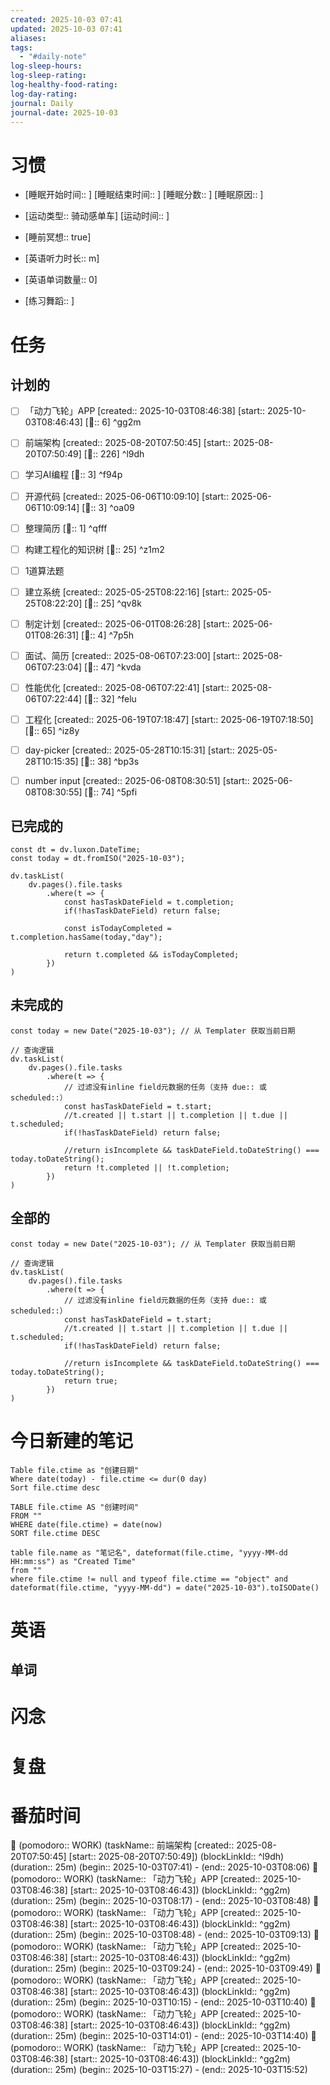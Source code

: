 ```yaml
---
created: 2025-10-03 07:41
updated: 2025-10-03 07:41
aliases:
tags:
  - "#daily-note"
log-sleep-hours:
log-sleep-rating:
log-healthy-food-rating:
log-day-rating:
journal: Daily
journal-date: 2025-10-03
---
```

# 习惯
- [睡眠开始时间:: ] [睡眠结束时间:: ] [睡眠分数:: ] [睡眠原因:: ] 
- [运动类型:: 骑动感单车] [运动时间:: ]
- [睡前冥想:: true]

- [英语听力时长:: m]
- [英语单词数量:: 0]

- [练习舞蹈:: ]

# 任务


## 计划的

- [ ] 「动力飞轮」APP [created:: 2025-10-03T08:46:38] [start:: 2025-10-03T08:46:43] [🍅:: 6]  ^gg2m
- [ ] 前端架构 [created:: 2025-08-20T07:50:45] [start:: 2025-08-20T07:50:49] [🍅:: 226]  ^l9dh
- [ ] 学习AI编程 [🍅:: 3] ^f94p
- [ ] 开源代码 [created:: 2025-06-06T10:09:10] [start:: 2025-06-06T10:09:14] [🍅:: 3]  ^oa09
- [ ] 整理简历 [🍅:: 1] ^qfff
- [ ] 构建工程化的知识树 [🍅:: 25] ^z1m2
- [ ] 1道算法题


- [ ] 建立系统 [created:: 2025-05-25T08:22:16] [start:: 2025-05-25T08:22:20] [🍅:: 25]  ^qv8k
- [ ] 制定计划 [created:: 2025-06-01T08:26:28] [start:: 2025-06-01T08:26:31] [🍅:: 4]  ^7p5h
- [ ] 面试、简历 [created:: 2025-08-06T07:23:00] [start:: 2025-08-06T07:23:04]  [🍅:: 47] ^kvda
- [ ] 性能优化 [created:: 2025-08-06T07:22:41] [start:: 2025-08-06T07:22:44] [🍅:: 32]  ^felu
- [ ] 工程化 [created:: 2025-06-19T07:18:47] [start:: 2025-06-19T07:18:50] [🍅:: 65]  ^iz8y
- [ ] day-picker [created:: 2025-05-28T10:15:31] [start:: 2025-05-28T10:15:35] [🍅:: 38]  ^bp3s
- [ ] number input [created:: 2025-06-08T08:30:51] [start:: 2025-06-08T08:30:55] [🍅:: 74]  ^5pfi

## 已完成的
```dataviewjs
const dt = dv.luxon.DateTime;
const today = dt.fromISO("2025-10-03");

dv.taskList(
    dv.pages().file.tasks
        .where(t => {
            const hasTaskDateField = t.completion;
            if(!hasTaskDateField) return false;
            
            const isTodayCompleted = t.completion.hasSame(today,"day");
            
            return t.completed && isTodayCompleted;
        })
)
```


## 未完成的

```dataviewjs
const today = new Date("2025-10-03"); // 从 Templater 获取当前日期

// 查询逻辑
dv.taskList(
    dv.pages().file.tasks
        .where(t => {
	        // 过滤没有inline field元数据的任务（支持 due:: 或 scheduled::）
            const hasTaskDateField = t.start;
            //t.created || t.start || t.completion || t.due || t.scheduled;
            if(!hasTaskDateField) return false;
            
            //return isIncomplete && taskDateField.toDateString() === today.toDateString();
            return !t.completed || !t.completion;
        })
)
```

## 全部的
```dataviewjs
const today = new Date("2025-10-03"); // 从 Templater 获取当前日期

// 查询逻辑
dv.taskList(
    dv.pages().file.tasks
        .where(t => {
	        // 过滤没有inline field元数据的任务（支持 due:: 或 scheduled::）
            const hasTaskDateField = t.start;
            //t.created || t.start || t.completion || t.due || t.scheduled;
            if(!hasTaskDateField) return false;
            
            //return isIncomplete && taskDateField.toDateString() === today.toDateString();
            return true;
        })
)
```

# 今日新建的笔记
```dataview
Table file.ctime as "创建日期"
Where date(today) - file.ctime <= dur(0 day)
Sort file.ctime desc
```

```dataview
TABLE file.ctime AS "创建时间"
FROM ""
WHERE date(file.ctime) = date(now)
SORT file.ctime DESC
```

```dataview
table file.name as "笔记名", dateformat(file.ctime, "yyyy-MM-dd HH:mm:ss") as "Created Time"
from ""
where file.ctime != null and typeof file.ctime == "object" and dateformat(file.ctime, "yyyy-MM-dd") = date("2025-10-03").toISODate()
```

# 英语
## 单词

# 闪念



# 复盘


# 番茄时间

🍅 (pomodoro:: WORK) (taskName:: 前端架构 [created:: 2025-08-20T07:50:45] [start:: 2025-08-20T07:50:49]) (blockLinkId::  ^l9dh) (duration:: 25m) (begin:: 2025-10-03T07:41) - (end:: 2025-10-03T08:06)
🍅 (pomodoro:: WORK) (taskName:: 「动力飞轮」APP [created:: 2025-10-03T08:46:38] [start:: 2025-10-03T08:46:43]) (blockLinkId::  ^gg2m) (duration:: 25m) (begin:: 2025-10-03T08:17) - (end:: 2025-10-03T08:48)
🍅 (pomodoro:: WORK) (taskName:: 「动力飞轮」APP [created:: 2025-10-03T08:46:38] [start:: 2025-10-03T08:46:43]) (blockLinkId::  ^gg2m) (duration:: 25m) (begin:: 2025-10-03T08:48) - (end:: 2025-10-03T09:13)
🍅 (pomodoro:: WORK) (taskName:: 「动力飞轮」APP [created:: 2025-10-03T08:46:38] [start:: 2025-10-03T08:46:43]) (blockLinkId::  ^gg2m) (duration:: 25m) (begin:: 2025-10-03T09:24) - (end:: 2025-10-03T09:49)
🍅 (pomodoro:: WORK) (taskName:: 「动力飞轮」APP [created:: 2025-10-03T08:46:38] [start:: 2025-10-03T08:46:43]) (blockLinkId::  ^gg2m) (duration:: 25m) (begin:: 2025-10-03T10:15) - (end:: 2025-10-03T10:40)
🍅 (pomodoro:: WORK) (taskName:: 「动力飞轮」APP [created:: 2025-10-03T08:46:38] [start:: 2025-10-03T08:46:43]) (blockLinkId::  ^gg2m) (duration:: 25m) (begin:: 2025-10-03T14:01) - (end:: 2025-10-03T14:40)
🍅 (pomodoro:: WORK) (taskName:: 「动力飞轮」APP [created:: 2025-10-03T08:46:38] [start:: 2025-10-03T08:46:43]) (blockLinkId::  ^gg2m) (duration:: 25m) (begin:: 2025-10-03T15:27) - (end:: 2025-10-03T15:52)